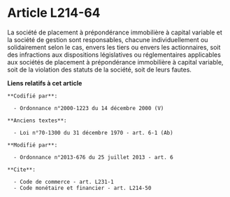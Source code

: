 # Article L214-64

La société de placement à prépondérance immobilière à capital variable et la société de gestion sont responsables, chacune
individuellement ou solidairement selon le cas, envers les tiers ou envers les actionnaires, soit des infractions aux
dispositions législatives ou réglementaires applicables aux sociétés de placement à prépondérance immobilière à capital
variable, soit de la violation des statuts de la société, soit de leurs fautes.

**Liens relatifs à cet article**

	**Codifié par**:

	  - Ordonnance n°2000-1223 du 14 décembre 2000 (V)

	**Anciens textes**:

	  - Loi n°70-1300 du 31 décembre 1970 - art. 6-1 (Ab)

	**Modifié par**:

	  - Ordonnance n°2013-676 du 25 juillet 2013 - art. 6

	**Cite**:

	  - Code de commerce - art. L231-1
	  - Code monétaire et financier - art. L214-50
